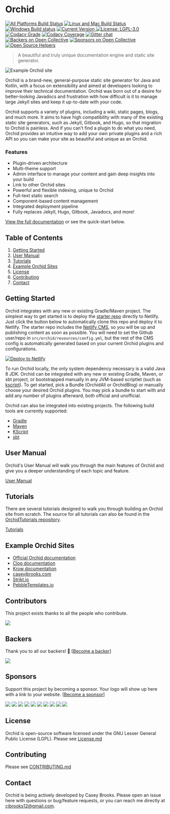 
# Orchid

[![All Platforms Build Status](https://casey-brooks.visualstudio.com/Orchid/_apis/build/status/Orchid-Gradle-CI?branchName=dev "All Platforms Build Status")](https://casey-brooks.visualstudio.com/Orchid/_build/latest?definitionId=2?branchName=dev)
[![Linux and Mac Build Status](https://travis-ci.org/JavaEden/Orchid.svg?branch=dev "Linux and Mac Build Status")](https://travis-ci.org/JavaEden/Orchid)
[![Windows Build status](https://ci.appveyor.com/api/projects/status/0358qdkmfhbqedo1/branch/dev?svg=true "Windows Build status")](https://ci.appveyor.com/project/cjbrooks12/orchid/branch/dev)
[![Current Version](https://api.bintray.com/packages/javaeden/Orchid/OrchidCore/images/download.svg "Current Version") ](https://bintray.com/javaeden/Orchid/OrchidCore/_latestVersion)
[![License: LGPL-3.0](https://img.shields.io/badge/License-LGPL%20v3-blue.svg "Licensed under LGPL-3.0")](http://www.gnu.org/licenses/lgpl-3.0)
[![Codacy Grade](https://api.codacy.com/project/badge/Grade/8bca7e84b6094c03ae1316278cf63ae1 "Codacy Grade")](https://www.codacy.com/app/cjbrooks12/Orchid?utm_source=github.com&amp;utm_medium=referral&amp;utm_content=JavaEden/Orchid&amp;utm_campaign=Badge_Grade)
[![Codacy Coverage](https://api.codacy.com/project/badge/Coverage/8bca7e84b6094c03ae1316278cf63ae1 "Codacy Coverage")](https://www.codacy.com/app/cjbrooks12/Orchid?utm_source=github.com&utm_medium=referral&utm_content=JavaEden/Orchid&utm_campaign=Badge_Coverage)
[![Gitter chat](https://img.shields.io/gitter/room/nwjs/nw.js.svg "Gitter Chat")](https://gitter.im/JavaEden/Orchid)
[![Backers on Open Collective](https://opencollective.com/orchidssg/backers/badge.svg)](#backers) 
[![Sponsors on Open Collective](https://opencollective.com/orchidssg/sponsors/badge.svg)](#sponsors) 
[![Open Source Helpers](https://www.codetriage.com/javaeden/orchid/badges/users.svg)](https://www.codetriage.com/javaeden/orchid)

> A beautiful and truly unique documentation engine and static site generator.

![Example Orchid site](https://orchid.netlify.com/assets/media/sample.jpg)

Orchid is a brand-new, general-purpose static site generator for Java and Kotlin, with a focus on extensibility and 
aimed at developers looking to improve their technical documentation. Orchid was born out of a desire for better-looking 
Javadocs and frustration with how difficult is it to manage large Jekyll sites and keep it up-to-date with your code.

Orchid supports a variety of plugins, including a wiki, static pages, blogs, and much more. It aims to have high 
compatibility with many of the existing static site generators, such as Jekyll, Gitbook, and Hugo, so that migration to 
Orchid is painless. And if you can't find a plugin to do what you need, Orchid provides an intuitive way to add your own 
private plugins and a rich API so you can make your site as beautiful and unique as an Orchid.

### Features

- Plugin-driven architecture
- Multi-theme support
- Admin interface to manage your content and gain deep insights into your build
- Link to other Orchid sites
- Powerful and flexible indexing, unique to Orchid
- Full-text static search
- Component-based content management
- Integrated deployment pipeline
- Fully replaces Jekyll, Hugo, Gitbook, Javadocs, and more!

[View the full documentation](https://orchid.netlify.com) or see the quick-start below.

## Table of Contents

1. [Getting Started](#getting-started)
1. [User Manual](#user-manual)
1. [Tutorials](#tutorials)
1. [Example Orchid Sites](#example-orchid-sites)
1. [License](#license)
1. [Contributing](#contributing)
1. [Contact](#contact)

## Getting Started

Orchid integrates with any new or existing Gradle/Maven project. The simplest way to get started is to deploy the 
[starter repo](https://github.com/JavaEden/OrchidStarter) directly to Netlify. Just click the button below to 
automatically clone this repo and deploy it to Netlify. The starter repo includes the 
[Netlify CMS](https://www.netlifycms.org/), so you will be up and publishing content as soon as possible. You will need 
to set the Github user/repo in `src/orchid/resources/config.yml`, but the rest of the CMS config is automatically 
generated based on your current Orchid plugins and configurations. 

[![Deploy to Netlify](https://www.netlify.com/img/deploy/button.svg)](https://app.netlify.com/start/deploy?repository=https://github.com/JavaEden/OrchidStarter)

To run Orchid locally, the only system dependency necessary is a valid Java 8 JDK. Orchid can be integrated with any new
 or existing Gradle, Maven, or sbt project, or bootstrapped manually in any JVM-based scriptlet (such as 
[kscript](https://github.com/holgerbrandl/kscript)). To get started, pick a Bundle (OrchidAll or OrchidBlog) or manually 
choose your desired Orchid plugins. You may pick a bundle to start with and add any number of plugins afterward, both 
official and unofficial.

Orchid can also be integrated into existing projects. The following build tools are currently supported:

- [Gradle](https://orchid.netlify.com/wiki/user-manual/getting-started/quickstart#gradle)
- [Maven](https://orchid.netlify.com/wiki/user-manual/getting-started/quickstart#maven)
- [KScript](https://orchid.netlify.com/wiki/user-manual/getting-started/quickstart#kscript)
- [sbt](https://orchid.netlify.com/wiki/user-manual/getting-started/quickstart#sbt)

## User Manual

Orchid's User Manual will walk you through the main features of Orchid and give you a deeper understanding of each topic
and feature.

[User Manual](https://orchid.netlify.com/wiki/user-manual)

## Tutorials

There are several tutorials designed to walk you through building an Orchid site from scratch. The source for all 
tutorials can also be found in the [OrchidTutorials repository](https://github.com/JavaEden/OrchidTutorials).

[Tutorials](https://orchid.netlify.com/wiki/learn)

## Example Orchid Sites

* [Official Orchid documentation](https://orchid.netlify.com)
* [Clog documentation](https://javaeden.github.io/Clog/)
* [Krow documentation](https://javaeden.github.io/Krow/)
* [caseyjbrooks.com](https://www.caseyjbrooks.com/)
* [Strikt.io](https://strikt.io/)
* [PebbleTemplates.io](https://pebbletemplates.io/)

## Contributors

This project exists thanks to all the people who contribute. 

<a href="https://github.com/JavaEden/Orchid/graphs/contributors"><img src="https://opencollective.com/orchidssg/contributors.svg?width=890&button=false" /></a>

## Backers

Thank you to all our backers! 🙏 [[Become a backer](https://opencollective.com/orchidssg#backer)]

<a href="https://opencollective.com/orchidssg#backers" target="_blank"><img src="https://opencollective.com/orchidssg/backers.svg?width=890"></a>

## Sponsors

Support this project by becoming a sponsor. Your logo will show up here with a link to your website. [[Become a sponsor](https://opencollective.com/orchidssg#sponsor)]

<a href="https://opencollective.com/orchidssg/sponsor/0/website" target="_blank"><img src="https://opencollective.com/orchidssg/sponsor/0/avatar.svg"></a>
<a href="https://opencollective.com/orchidssg/sponsor/1/website" target="_blank"><img src="https://opencollective.com/orchidssg/sponsor/1/avatar.svg"></a>
<a href="https://opencollective.com/orchidssg/sponsor/2/website" target="_blank"><img src="https://opencollective.com/orchidssg/sponsor/2/avatar.svg"></a>
<a href="https://opencollective.com/orchidssg/sponsor/3/website" target="_blank"><img src="https://opencollective.com/orchidssg/sponsor/3/avatar.svg"></a>
<a href="https://opencollective.com/orchidssg/sponsor/4/website" target="_blank"><img src="https://opencollective.com/orchidssg/sponsor/4/avatar.svg"></a>
<a href="https://opencollective.com/orchidssg/sponsor/5/website" target="_blank"><img src="https://opencollective.com/orchidssg/sponsor/5/avatar.svg"></a>
<a href="https://opencollective.com/orchidssg/sponsor/6/website" target="_blank"><img src="https://opencollective.com/orchidssg/sponsor/6/avatar.svg"></a>
<a href="https://opencollective.com/orchidssg/sponsor/7/website" target="_blank"><img src="https://opencollective.com/orchidssg/sponsor/7/avatar.svg"></a>
<a href="https://opencollective.com/orchidssg/sponsor/8/website" target="_blank"><img src="https://opencollective.com/orchidssg/sponsor/8/avatar.svg"></a>
<a href="https://opencollective.com/orchidssg/sponsor/9/website" target="_blank"><img src="https://opencollective.com/orchidssg/sponsor/9/avatar.svg"></a>

## License

Orchid is open-source software licensed under the GNU Lesser General Public License (LGPL). Please see
[License.md](https://github.com/JavaEden/Orchid/blob/dev/License.md)

## Contributing

Please see [CONTRIBUTING.md](https://github.com/JavaEden/Orchid/blob/dev/.github/CONTRIBUTING.md)

## Contact

Orchid is being actively developed by Casey Brooks. Please open an issue here with questions or bug/feature requests, or
you can reach me directly at cjbrooks12@gmail.com.
